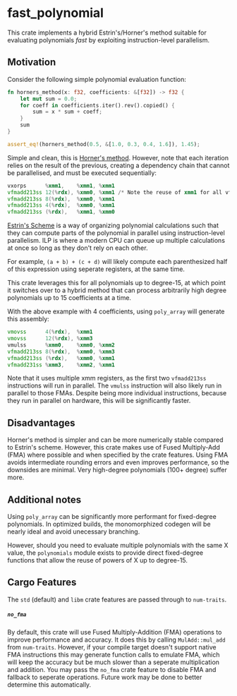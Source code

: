 fast_polynomial
===============

This crate implements a hybrid Estrin's/Horner's method suitable for evaluating polynomials _fast_
by exploiting instruction-level parallelism.

## Motivation

Consider the following simple polynomial evaluation function:

```rust
fn horners_method(x: f32, coefficients: &[f32]) -> f32 {
    let mut sum = 0.0;
    for coeff in coefficients.iter().rev().copied() {
        sum = x * sum + coeff;
    }
    sum
}

assert_eq!(horners_method(0.5, &[1.0, 0.3, 0.4, 1.6]), 1.45);
```

Simple and clean, this is [Horner's method](https://en.wikipedia.org/wiki/Horner%27s_method). However,
note that each iteration relies on the result of the previous, creating a dependency chain that cannot
be parallelised, and must be executed sequentially:

```asm
vxorps      %xmm1,    %xmm1, %xmm1
vfmadd213ss 12(%rdx), %xmm0, %xmm1 /* Note the reuse of xmm1 for all vfmadd213ss */
vfmadd213ss 8(%rdx),  %xmm0, %xmm1
vfmadd213ss 4(%rdx),  %xmm0, %xmm1
vfmadd213ss (%rdx),   %xmm1, %xmm0
```

[Estrin's Scheme](https://en.wikipedia.org/wiki/Estrin's_scheme) is a way of organizing polynomial calculations
such that they can compute parts of the polynomial in parallel using instruction-level parallelism. ILP is where
a modern CPU can queue up multiple calculations at once so long as they don't rely on each other.

For example, `(a + b) + (c + d)` will likely compute each parenthesized half of this
expression using seperate registers, at the same time.

This crate leverages this for all polynomials up to degree-15, at which point it switches over to a hybrid method
that can process arbitrarily high degree polynomials up to 15 coefficients at a time.

With the above example with 4 coefficients, using `poly_array` will generate this assembly:
```asm
vmovss      4(%rdx),  %xmm1
vmovss      12(%rdx), %xmm3
vmulss      %xmm0,    %xmm0, %xmm2
vfmadd213ss 8(%rdx),  %xmm0, %xmm3
vfmadd213ss (%rdx),   %xmm0, %xmm1
vfmadd231ss %xmm3,    %xmm2, %xmm1
```

Note that it uses multiple xmm registers, as the first two `vfmadd213ss` instructions will run in parallel. The `vmulss` instruction
will also likely run in parallel to those FMAs. Despite being more individual instructions, because they run in parallel on hardware,
this will be significantly faster.

## Disadvantages

Horner's method is simpler and can be more numerically stable compared to Estrin's scheme. However,
this crate makes use of Fused Multiply-Add (FMA) where possible and when specified by the crate features.
Using FMA avoids intermediate rounding errors and even improves performance, so the downsides are minimal.
Very high-degree polynomials (100+ degree) suffer more.

## Additional notes

Using `poly_array` can be significantly more performant for fixed-degree polynomials. In optimized builds,
the monomorphized codegen will be nearly ideal and avoid unecessary branching.

However, should you need to evaluate multiple polynomials with the same X value, the `polynomials` module
exists to provide direct fixed-degree functions that allow the reuse of powers of X up to degree-15.

## Cargo Features

The `std` (default) and `libm` crate features are passed through to `num-traits`.

##### `no_fma`

By default, this crate will use Fused Multiply-Addition (FMA) operations to improve performance and accuracy.
It does this by calling `MulAdd::mul_add` from `num-traits`. However, if your compile target doesn't support
native FMA instructions this may generate function calls to emulate FMA, which will keep the accuracy but be
much slower than a seperate multiplication and addition. You may pass the `no_fma` crate feature to disable
FMA and fallback to seperate operations. Future work may be done to better determine this automatically.